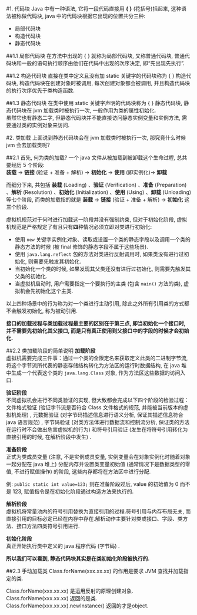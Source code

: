 #1. 代码块
Java 中有一种语法, 它将一段代码直接用 **{ }** (花括号)括起来, 这种语法被称做代码块, java 中的代码块根据它出现的位置共分三种:

- 局部代码块
- 构造代码块
- 静态代码块

##1.1 局部代码块
在方法中出现的 { } 就称为局部代码块,  又称普通代码块,  普通代码块和一般的语句执行顺序由他们在代码中出现的次序决定,  即“先出现先执行”.

##1.2 构造代码块
直接在类中定义且没有加 static 关键字的代码块称为 { } 构造代码块, 构造代码块在创建对象时被调用, 每次创建对象都会被调用, 并且构造代码块的执行次序优先于类构造函数.

##1.3 静态代码块
在类中使用 static 关键字声明的代码块称为 { } 静态代码块,  静态代码块在 jvm 加载类时被执行一次,  一般作用为类的属性初始化.<br>虽然它也有静态二字,  但静态代码块并不能直接访问静态实例变量和实例方法,  需要通过类的实例对象来访问.

#2. 类加载
上面说到静态代码块会在 jvm 加载类时被执行一次, 那究竟什么时候 jvm 会去加载类呢?

##2.1 首先, 何为类的加载?
一个 java 文件从被加载到被卸载这个生命过程, 总共要经历 5 个阶段:<br>
**装载** \-\> **链接** (验证 + 准备 + 解析) \-\> **初始化** \-\> **使用** (即实例化)\-\> **卸载**

而细分下来, 共包括 **装载** (Loading) 、**验证** (Verification) 、**准备** (Preparation) 、**解析** (Resolution) 、**初始化** (Initialization) 、**使用** (Using) 、**卸载** (Unloading) 等七个阶段, 而类的加载指的就是 **装载** \-\> **链接** (验证 + 准备 + 解析) \-\> **初始化** 这**三**个阶段.

虚拟机规范对于何时进行加载这一阶段并没有强制约束, 但对于初始化阶段, 虚拟机规范是严格规定了有且只有**四**种情况必须立即对类进行初始化:

- 使用 `new` 关键字实例化对象、读取或设置一个类的静态字段以及调用一个类的静态方法的时候 (被 final 修饰的静态字段不属于这些场景).
- 使用 `java.lang.reflect` 包的方法对类进行反射调用时,  如果类没有进行过初始化,  则需要先触发其初始化.
- 当初始化一个类的时候,  如果发现其父类还没有进行过初始化,  则需要先触发其父类的初始化.
- 当虚拟机启动时,  用户需要指定一个要执行的主类 (包含 `main()` 方法的类),  虚拟机会先初始化这个主类.

以上四种场景中的行为称为对一个类进行主动引用,  除此之外所有引用类的方式都不会触发初始化,  称为被动引用.

**接口的加载过程与类加载过程最主要的区别在于第三点, 即当初始化一个接口时, 并不需要先初始化其父接口, 而是只有真正使用到父接口中的字段的时候才会初始化.**

##2.2 类加载阶段的简单说明
**加载阶段**<br>虚拟机需要完成三件事：通过一个类的全限定名来获取定义此类的二进制字节流, 将这个字节流所代表的静态存储结构转化为方法区的运行时数据结构, 在 java 堆中生成一个代表这个类的 `java.lang.Class` 对象, 作为方法区这些数据的访问入口.

**验证阶段**<br>不同虚拟机会进行不同类验证的实现, 但大致都会完成以下四个阶段的检验过程：文件格式验证 (验证字节流是否符合 Class 文件格式的规范, 并能被当前版本的虚拟机处理) , 元数据验证 (对字节码描述信息进行语义分析, 保证其描述信息符合 java 语言规范) , 字节码验证 (对类方法体进行数据流和控制流分析, 保证类的方法在运行时不会做出危害虚拟机的行为) 和符号引用验证 (发生在将符号引用转化为直接引用的时候, 在解析阶段中发生) .

**准备阶段**<br>正式为类成员变量 (注意, 不是实例成员变量, 实例变量会在对象实例化时随着对象一起分配在 java 堆上) 分配内存并设置类变量初始值 (通常情况下是数据类型的零值, 不进行赋值操作) 的阶段, 这些内存都将在方法区中进行分配.

例: `public static int value=123;` 则在准备阶段过后, value 的初始值为 0 而不是 123, 赋值指令是在初始化阶段通过构造方法来执行的.

**解析阶段**<br>虚拟机将常量池内的符号引用替换为直接引用的过程.符号引用与内存布局无关, 而直接引用的目标必定已经在内存中存在.解析动作主要针对类或接口、字段、类方法、接口方法四类符号引用进行.

**初始化阶段**<br>真正开始执行类中定义的 java 程序代码 (字节码) .

**所以我们可以看到, 静态代码块其实是在类初始化阶段被执行的.**

##2.3 手动加载类
Class.forName(xxx.xx.xx) 的作用是要求 JVM 查找并加载指定的类.

Class.forName(xxx.xx.xx) 是运用反射的原理创建对象.<br>
Class.forName(xxx.xx.xx) 返回的是类.<br>
Class.forName(xxx.xx.xx).newInstance() 返回的才是object.
